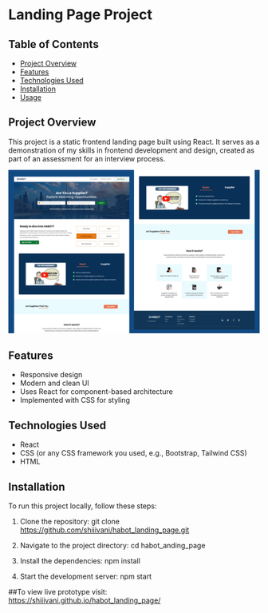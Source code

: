 # Landing Page Project

## Table of Contents

- [Project Overview](#project-overview)
- [Features](#features)
- [Technologies Used](#technologies-used)
- [Installation](#installation)
- [Usage](#usage)

## Project Overview

This project is a static frontend landing page built using React. It serves as a demonstration of my skills in frontend development and design, created as part of an assessment for an interview process.

![Project Screenshot](src/assets/preview.png)

## Features

- Responsive design
- Modern and clean UI
- Uses React for component-based architecture
- Implemented with CSS for styling

## Technologies Used

- React
- CSS (or any CSS framework you used, e.g., Bootstrap, Tailwind CSS)
- HTML

## Installation

To run this project locally, follow these steps:

1. Clone the repository:
   git clone https://github.com/shiiivani/habot_landing_page.git

2. Navigate to the project directory:
   cd habot_anding_page

3. Install the dependencies:
   npm install

4. Start the development server:
   npm start

##To view live prototype visit:
https://shiiivani.github.io/habot_landing_page/
